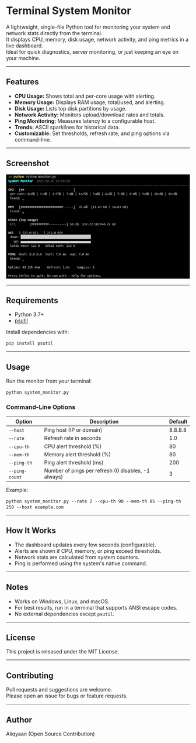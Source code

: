 # Terminal System Monitor

A lightweight, single-file Python tool for monitoring your system and network stats directly from the terminal.  
It displays CPU, memory, disk usage, network activity, and ping metrics in a live dashboard.  
Ideal for quick diagnostics, server monitoring, or just keeping an eye on your machine.

---

## Features

- **CPU Usage:** Shows total and per-core usage with alerting.
- **Memory Usage:** Displays RAM usage, total/used, and alerting.
- **Disk Usage:** Lists top disk partitions by usage.
- **Network Activity:** Monitors upload/download rates and totals.
- **Ping Monitoring:** Measures latency to a configurable host.
- **Trends:** ASCII sparklines for historical data.
- **Customizable:** Set thresholds, refresh rate, and ping options via command-line.

---

## Screenshot

![Terminal System Monitor Screenshot](screenshot.png)

---

## Requirements

- Python 3.7+
- [psutil](https://pypi.org/project/psutil/)

Install dependencies with:

```
pip install psutil
```

---

## Usage

Run the monitor from your terminal:

```
python system_monitor.py
```

### Command-Line Options

| Option           | Description                                         | Default      |
|------------------|-----------------------------------------------------|--------------|
| `--host`         | Ping host (IP or domain)                            | 8.8.8.8      |
| `--rate`         | Refresh rate in seconds                             | 1.0          |
| `--cpu-th`       | CPU alert threshold (%)                             | 80           |
| `--mem-th`       | Memory alert threshold (%)                          | 80           |
| `--ping-th`      | Ping alert threshold (ms)                           | 200          |
| `--ping-count`   | Number of pings per refresh (0 disables, -1 always) | 3            |

Example:

```
python system_monitor.py --rate 2 --cpu-th 90 --mem-th 85 --ping-th 250 --host example.com
```

---

## How It Works

- The dashboard updates every few seconds (configurable).
- Alerts are shown if CPU, memory, or ping exceed thresholds.
- Network stats are calculated from system counters.
- Ping is performed using the system's native command.

---

## Notes

- Works on Windows, Linux, and macOS.
- For best results, run in a terminal that supports ANSI escape codes.
- No external dependencies except `psutil`.

---

## License

This project is released under the MIT License.

---

## Contributing

Pull requests and suggestions are welcome.  
Please open an issue for bugs or feature requests.

---

## Author

Aliqyaan (Open Source Contribution)